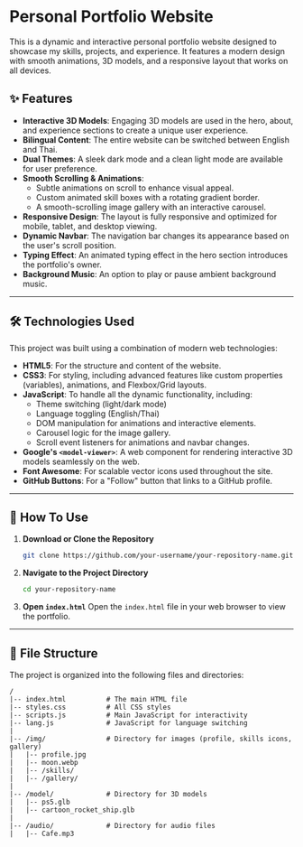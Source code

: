 # Personal Portfolio Website

This is a dynamic and interactive personal portfolio website designed to showcase my skills, projects, and experience. It features a modern design with smooth animations, 3D models, and a responsive layout that works on all devices.

## ✨ Features

  * **Interactive 3D Models**: Engaging 3D models are used in the hero, about, and experience sections to create a unique user experience.
  * **Bilingual Content**: The entire website can be switched between English and Thai.
  * **Dual Themes**: A sleek dark mode and a clean light mode are available for user preference.
  * **Smooth Scrolling & Animations**:
      * Subtle animations on scroll to enhance visual appeal.
      * Custom animated skill boxes with a rotating gradient border.
      * A smooth-scrolling image gallery with an interactive carousel.
  * **Responsive Design**: The layout is fully responsive and optimized for mobile, tablet, and desktop viewing.
  * **Dynamic Navbar**: The navigation bar changes its appearance based on the user's scroll position.
  * **Typing Effect**: An animated typing effect in the hero section introduces the portfolio's owner.
  * **Background Music**: An option to play or pause ambient background music.

-----

## 🛠️ Technologies Used

This project was built using a combination of modern web technologies:

  * **HTML5**: For the structure and content of the website.
  * **CSS3**: For styling, including advanced features like custom properties (variables), animations, and Flexbox/Grid layouts.
  * **JavaScript**: To handle all the dynamic functionality, including:
      * Theme switching (light/dark mode)
      * Language toggling (English/Thai)
      * DOM manipulation for animations and interactive elements.
      * Carousel logic for the image gallery.
      * Scroll event listeners for animations and navbar changes.
  * **Google's `<model-viewer>`**: A web component for rendering interactive 3D models seamlessly on the web.
  * **Font Awesome**: For scalable vector icons used throughout the site.
  * **GitHub Buttons**: For a "Follow" button that links to a GitHub profile.

-----

## 🚀 How To Use

1.  **Download or Clone the Repository**

    ```bash
    git clone https://github.com/your-username/your-repository-name.git
    ```

2.  **Navigate to the Project Directory**

    ```bash
    cd your-repository-name
    ```

3.  **Open `index.html`**
    Open the `index.html` file in your web browser to view the portfolio.

-----

## 📂 File Structure

The project is organized into the following files and directories:

```
/
|-- index.html          # The main HTML file
|-- styles.css          # All CSS styles
|-- scripts.js          # Main JavaScript for interactivity
|-- lang.js             # JavaScript for language switching
|
|-- /img/               # Directory for images (profile, skills icons, gallery)
|   |-- profile.jpg
|   |-- moon.webp
|   |-- /skills/
|   |-- /gallery/
|
|-- /model/             # Directory for 3D models
|   |-- ps5.glb
|   |-- cartoon_rocket_ship.glb
|
|-- /audio/             # Directory for audio files
|   |-- Cafe.mp3
```

